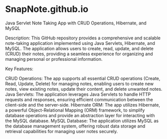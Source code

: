 # SnapNote.github.io
Java Servlet Note Taking App with CRUD Operations, Hibernate, and MySQL

Description:
This GitHub repository provides a comprehensive and scalable note-taking application implemented using Java Servlets, Hibernate, and MySQL. The application allows users to create, read, update, and delete (CRUD) their notes, providing a seamless experience for organizing and managing personal or professional information.

Key Features:

CRUD Operations: The app supports all essential CRUD operations (Create, Read, Update, Delete) for managing notes, enabling users to create new notes, view existing notes, update their content, and delete unwanted notes.
Java Servlets: The application leverages Java Servlets to handle HTTP requests and responses, ensuring efficient communication between the client-side and the server-side.
Hibernate ORM: The app utilizes Hibernate, a powerful Object-Relational Mapping (ORM) framework, to simplify database operations and provide an abstraction layer for interacting with the MySQL database.
MySQL Database: The application utilizes MySQL as the database management system, offering robust data storage and retrieval capabilities for managing user notes securely.
